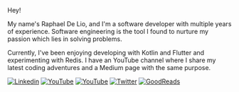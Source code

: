 Hey! 

My name's Raphael De Lio, and I'm a software developer with multiple years of experience. Software engineering is the tool I found to nurture my passion which lies in solving problems. 

Currently, I've been enjoying developing with Kotlin and Flutter and experimenting with Redis. I have an YouTube channel where I share my latest coding adventures and a Medium page with the same purpose.

[![Linkedin](https://img.shields.io/badge/LinkedIn-0077B5?style=for-the-badge&logo=linkedin&logoColor=white)](https://www.linkedin.com/in/raphaeldelio/)
[![YouTube](https://img.shields.io/badge/YouTube-c61a09?style=for-the-badge&logo=youtube&logoColor=white)](https://www.youtube.com/raphaeldelio/)
[![YouTube](https://img.shields.io/badge/Medium-000000?style=for-the-badge&logo=medium&logoColor=white)](https://raphaeldelio.com/)
[![Twitter](https://img.shields.io/badge/Twitter-34baeb?style=for-the-badge&logo=twitter&logoColor=white)](https://twitter.com/RaphaelDeLio)
[![GoodReads](https://img.shields.io/badge/GoodReads-fff2b3?style=for-the-badge&logo=goodreads&logoColor=black)](https://goodreads.com/RaphaelDeLio)

